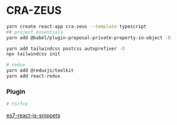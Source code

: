 # CRA-ZEUS

```bash
yarn create react-app cra-zeus --template typescript
## project essentials
yarn add @babel/plugin-proposal-private-property-in-object -D

yarn add tailwindcss postcss autoprefixer -D
npx tailwindcss init

# redux
yarn add @reduxjs/toolkit
yarn add react-redux
```

### Plugin

```bash
# tsrfce
```

[es7-react-js-snippets](https://github.com/r5n-dev/vscode-react-javascript-snippets)
